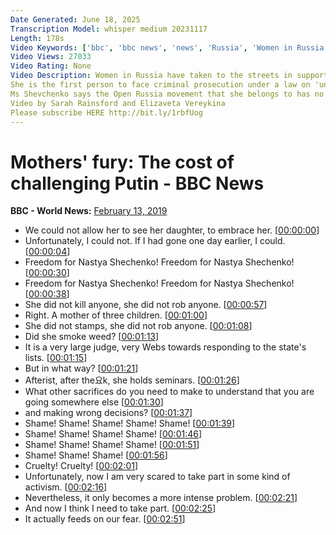 ```yaml
---
Date Generated: June 18, 2025
Transcription Model: whisper medium 20231117
Length: 178s
Video Keywords: ['bbc', 'bbc news', 'news', 'Russia', 'Women in Russia', 'Shevchenko', 'Putin', 'Open Russia']
Video Views: 27033
Video Rating: None
Video Description: Women in Russia have taken to the streets in support of the political activist and single mother Anastasia Shevchenko, whose daughter died in January while she was under house arrest.
She is the first person to face criminal prosecution under a law on 'undesirable' foreign organisations, and faces up to six years in prison if found guilty.
Ms Shevchenko says the Open Russia movement that she belongs to has no link with the group Open Russia UK, which was banned in Russia in 2017 and classed as 'undesirable'.
Video by Sarah Rainsford and Elizaveta Vereykina
Please subscribe HERE http://bit.ly/1rbfUog
---
```


# Mothers' fury: The cost of challenging Putin - BBC News
**BBC - World News:** [February 13, 2019](https://www.youtube.com/watch?v=kSFy1D5M-c8)
*  We could not allow her to see her daughter, to embrace her. [[00:00:00](https://www.youtube.com/watch?v=kSFy1D5M-c8&t=0.0s)]
*  Unfortunately, I could not. If I had gone one day earlier, I could. [[00:00:04](https://www.youtube.com/watch?v=kSFy1D5M-c8&t=4.0s)]
*  Freedom for Nastya Shechenko! Freedom for Nastya Shechenko! [[00:00:30](https://www.youtube.com/watch?v=kSFy1D5M-c8&t=30.0s)]
*  Freedom for Nastya Shechenko! Freedom for Nastya Shechenko! [[00:00:38](https://www.youtube.com/watch?v=kSFy1D5M-c8&t=38.0s)]
*  She did not kill anyone, she did not rob anyone. [[00:00:57](https://www.youtube.com/watch?v=kSFy1D5M-c8&t=57.0s)]
*  Right. A mother of three children. [[00:01:00](https://www.youtube.com/watch?v=kSFy1D5M-c8&t=60.0s)]
*  She did not stamps, she did not rob anyone. [[00:01:08](https://www.youtube.com/watch?v=kSFy1D5M-c8&t=68.0s)]
*  Did she smoke weed? [[00:01:13](https://www.youtube.com/watch?v=kSFy1D5M-c8&t=73.0s)]
*  It is a very large judge, very Webs towards responding to the state's lists. [[00:01:15](https://www.youtube.com/watch?v=kSFy1D5M-c8&t=75.0s)]
*  But in what way? [[00:01:21](https://www.youtube.com/watch?v=kSFy1D5M-c8&t=81.0s)]
*  Afterist, after the요k, she holds seminars. [[00:01:26](https://www.youtube.com/watch?v=kSFy1D5M-c8&t=86.0s)]
*  What other sacrifices do you need to make to understand that you are going somewhere else [[00:01:30](https://www.youtube.com/watch?v=kSFy1D5M-c8&t=90.0s)]
*  and making wrong decisions? [[00:01:37](https://www.youtube.com/watch?v=kSFy1D5M-c8&t=97.0s)]
*  Shame! Shame! Shame! Shame! Shame! [[00:01:39](https://www.youtube.com/watch?v=kSFy1D5M-c8&t=99.0s)]
*  Shame! Shame! Shame! Shame! [[00:01:46](https://www.youtube.com/watch?v=kSFy1D5M-c8&t=106.0s)]
*  Shame! Shame! Shame! Shame! [[00:01:51](https://www.youtube.com/watch?v=kSFy1D5M-c8&t=111.0s)]
*  Shame! Shame! Shame! [[00:01:56](https://www.youtube.com/watch?v=kSFy1D5M-c8&t=116.0s)]
*  Cruelty! Cruelty! [[00:02:01](https://www.youtube.com/watch?v=kSFy1D5M-c8&t=121.0s)]
*  Unfortunately, now I am very scared to take part in some kind of activism. [[00:02:16](https://www.youtube.com/watch?v=kSFy1D5M-c8&t=136.0s)]
*  Nevertheless, it only becomes a more intense problem. [[00:02:21](https://www.youtube.com/watch?v=kSFy1D5M-c8&t=141.0s)]
*  And now I think I need to take part. [[00:02:25](https://www.youtube.com/watch?v=kSFy1D5M-c8&t=145.0s)]
*  It actually feeds on our fear. [[00:02:51](https://www.youtube.com/watch?v=kSFy1D5M-c8&t=171.0s)]
